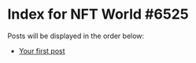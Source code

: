 # Index for NFT World #6525
Posts will be displayed in the order below:

- [Your first post](./001-first.md)


